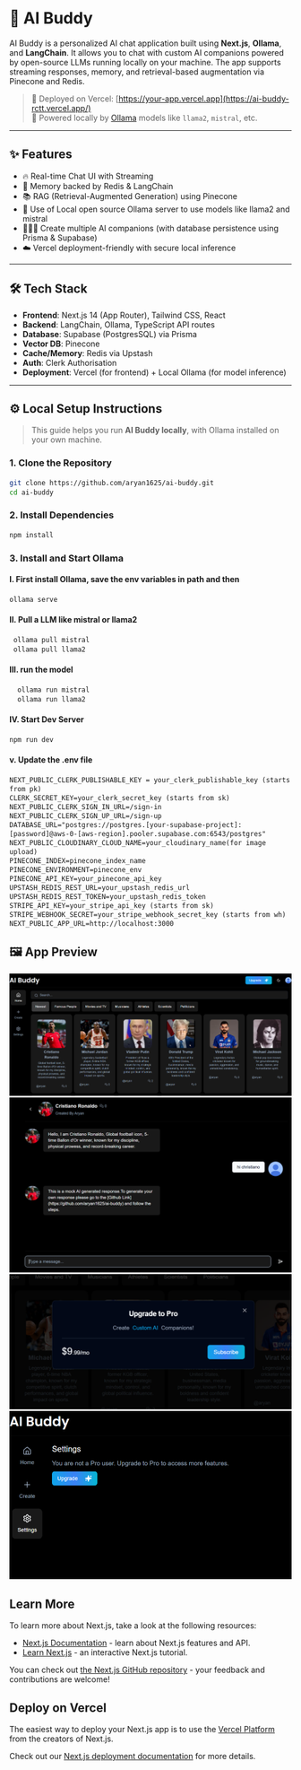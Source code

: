 # 🤖 AI Buddy

AI Buddy is a personalized AI chat application built using **Next.js**, **Ollama**, and **LangChain**. It allows you to chat with custom AI companions powered by open-source LLMs running locally on your machine. The app supports streaming responses, memory, and retrieval-based augmentation via Pinecone and Redis.

> 🚀 Deployed on Vercel: [https://your-app.vercel.app](https://ai-buddy-rctt.vercel.app/)  
> 🧠 Powered locally by [Ollama](https://ollama.com) models like `llama2`, `mistral`, etc.

---

## ✨ Features

- 🔥 Real-time Chat UI with Streaming
- 🧠 Memory backed by Redis & LangChain
- 📚 RAG (Retrieval-Augmented Generation) using Pinecone
- 🔐 Use of Local open source Ollama server to use models like llama2 and mistral
- 🧑‍🤝‍🧑 Create multiple AI companions (with database persistence using Prisma & Supabase)
- ☁️ Vercel deployment-friendly with secure local inference

---

## 🛠️ Tech Stack

- **Frontend**: Next.js 14 (App Router), Tailwind CSS, React
- **Backend**: LangChain, Ollama, TypeScript API routes
- **Database**: Supabase (PostgresSQL) via Prisma
- **Vector DB**: Pinecone
- **Cache/Memory**: Redis via Upstash
- **Auth**: Clerk Authorisation
- **Deployment**: Vercel (for frontend) + Local Ollama (for model inference)

---

## ⚙️ Local Setup Instructions

> This guide helps you run **AI Buddy locally**, with Ollama installed on your own machine.

### 1. Clone the Repository

```bash
git clone https://github.com/aryan1625/ai-buddy.git
cd ai-buddy
```
### 2. Install Dependencies
```bash
npm install
```

### 3. Install and Start Ollama
#### I. First install Ollama, save the env variables in path and then 
```bash
ollama serve
```
#### II. Pull a LLM like mistral or llama2
 ```bash
  ollama pull mistral
  ollama pull llama2
  ```
#### III. run the model
```bash
  ollama run mistral
  ollama run llama2
  ```

#### IV. Start Dev Server
  ```bash
  npm run dev
  ```

#### v. Update the .env file
```.env
NEXT_PUBLIC_CLERK_PUBLISHABLE_KEY = your_clerk_publishable_key (starts from pk)
CLERK_SECRET_KEY=your_clerk_secret_key (starts from sk)
NEXT_PUBLIC_CLERK_SIGN_IN_URL=/sign-in
NEXT_PUBLIC_CLERK_SIGN_UP_URL=/sign-up
DATABASE_URL="postgres://postgres.[your-supabase-project]:[password]@aws-0-[aws-region].pooler.supabase.com:6543/postgres"
NEXT_PUBLIC_CLOUDINARY_CLOUD_NAME=your_cloudinary_name(for image upload)
PINECONE_INDEX=pinecone_index_name
PINECONE_ENVIRONMENT=pinecone_env
PINECONE_API_KEY=your_pinecone_api_key
UPSTASH_REDIS_REST_URL=your_upstash_redis_url
UPSTASH_REDIS_REST_TOKEN=your_upstash_redis_token
STRIPE_API_KEY=your_stripe_api_key (starts from sk)
STRIPE_WEBHOOK_SECRET=your_stripe_webhook_secret_key (starts from wh)
NEXT_PUBLIC_APP_URL=http://localhost:3000
```
## 🖼️ App Preview

![AI Buddy Screenshot home](public/homepage.png)
![AI Buddy Screenshot chat](public/chat.png)
![AI Buddy Screenshot subscribe](public/subscribe.png)
![AI Buddy Screenshot settings](public/settings.png)



## Learn More

To learn more about Next.js, take a look at the following resources:

- [Next.js Documentation](https://nextjs.org/docs) - learn about Next.js features and API.
- [Learn Next.js](https://nextjs.org/learn) - an interactive Next.js tutorial.

You can check out [the Next.js GitHub repository](https://github.com/vercel/next.js) - your feedback and contributions are welcome!

## Deploy on Vercel

The easiest way to deploy your Next.js app is to use the [Vercel Platform](https://vercel.com/new?utm_medium=default-template&filter=next.js&utm_source=create-next-app&utm_campaign=create-next-app-readme) from the creators of Next.js.

Check out our [Next.js deployment documentation](https://nextjs.org/docs/app/building-your-application/deploying) for more details.
